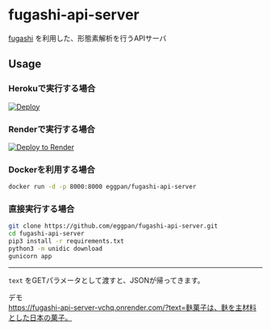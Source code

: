 # fugashi-api-server

[fugashi](https://github.com/polm/fugashi) を利用した、形態素解析を行うAPIサーバ

## Usage

### Herokuで実行する場合
[![Deploy](https://www.herokucdn.com/deploy/button.svg)](https://heroku.com/deploy?template=https://github.com/eggpan/fugashi-api-server)

### Renderで実行する場合
[![Deploy to Render](https://render.com/images/deploy-to-render-button.svg)](https://render.com/deploy?repo=https://github.com/eggpan/fugashi-api-server)

### Dockerを利用する場合
```bash
docker run -d -p 8000:8000 eggpan/fugashi-api-server
```

### 直接実行する場合
```bash
git clone https://github.com/eggpan/fugashi-api-server.git
cd fugashi-api-server
pip3 install -r requirements.txt
python3 -m unidic download
gunicorn app
```

---

`text` をGETパラメータとして渡すと、JSONが帰ってきます。

デモ  
https://fugashi-api-server-vchq.onrender.com/?text=麩菓子は、麩を主材料とした日本の菓子。
